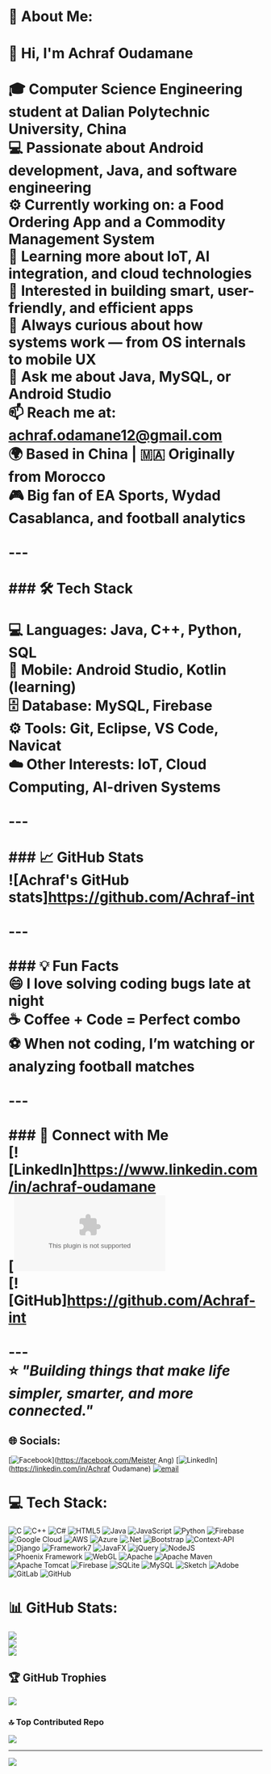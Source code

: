 # 💫 About Me:
# 👋 Hi, I'm Achraf Oudamane<br><br>🎓 Computer Science Engineering student at **Dalian Polytechnic University**, China  <br>💻 Passionate about **Android development**, **Java**, and **software engineering**  <br>⚙️ Currently working on: a **Food Ordering App** and a **Commodity Management System**  <br>🌱 Learning more about **IoT**, **AI integration**, and **cloud technologies**  <br>🚀 Interested in building smart, user-friendly, and efficient apps  <br>🧠 Always curious about how systems work — from OS internals to mobile UX  <br>💬 Ask me about Java, MySQL, or Android Studio  <br>📫 Reach me at: **achraf.odamane12@gmail.com**  <br>🌍 Based in **China** | 🇲🇦 Originally from **Morocco**  <br>🎮 Big fan of **EA Sports**, **Wydad Casablanca**, and football analytics  <br><br>---<br><br>### 🛠️ Tech Stack<br><br>💻 **Languages:** Java, C++, Python, SQL  <br>📱 **Mobile:** Android Studio, Kotlin (learning)  <br>🗄️ **Database:** MySQL, Firebase  <br>⚙️ **Tools:** Git, Eclipse, VS Code, Navicat  <br>☁️ **Other Interests:** IoT, Cloud Computing, AI-driven Systems  <br><br>---<br><br>### 📈 GitHub Stats<br>![Achraf's GitHub stats]https://github.com/Achraf-int<br><br>---<br><br>### 💡 Fun Facts<br>😄 I love solving coding bugs late at night  <br>☕ Coffee + Code = Perfect combo  <br>⚽ When not coding, I’m watching or analyzing football matches  <br><br>---<br><br>### 🔗 Connect with Me<br>[![LinkedIn]https://www.linkedin.com/in/achraf-oudamane<br>[![Gmail](mailto:achraf.odamane12@gmail.com)<br>[![GitHub]https://github.com/Achraf-int<br><br>---<br>⭐️ *"Building things that make life simpler, smarter, and more connected."*<br>


## 🌐 Socials:
[![Facebook](https://img.shields.io/badge/Facebook-%231877F2.svg?logo=Facebook&logoColor=white)](https://facebook.com/Meister Ang) [![LinkedIn](https://img.shields.io/badge/LinkedIn-%230077B5.svg?logo=linkedin&logoColor=white)](https://linkedin.com/in/Achraf Oudamane) [![email](https://img.shields.io/badge/Email-D14836?logo=gmail&logoColor=white)](mailto:achraf.odamane12@gmail.com) 

# 💻 Tech Stack:
![C](https://img.shields.io/badge/c-%2300599C.svg?style=for-the-badge&logo=c&logoColor=white) ![C++](https://img.shields.io/badge/c++-%2300599C.svg?style=for-the-badge&logo=c%2B%2B&logoColor=white) ![C#](https://img.shields.io/badge/c%23-%23239120.svg?style=for-the-badge&logo=csharp&logoColor=white) ![HTML5](https://img.shields.io/badge/html5-%23E34F26.svg?style=for-the-badge&logo=html5&logoColor=white) ![Java](https://img.shields.io/badge/java-%23ED8B00.svg?style=for-the-badge&logo=openjdk&logoColor=white) ![JavaScript](https://img.shields.io/badge/javascript-%23323330.svg?style=for-the-badge&logo=javascript&logoColor=%23F7DF1E) ![Python](https://img.shields.io/badge/python-3670A0?style=for-the-badge&logo=python&logoColor=ffdd54) ![Firebase](https://img.shields.io/badge/firebase-%23039BE5.svg?style=for-the-badge&logo=firebase) ![Google Cloud](https://img.shields.io/badge/GoogleCloud-%234285F4.svg?style=for-the-badge&logo=google-cloud&logoColor=white) ![AWS](https://img.shields.io/badge/AWS-%23FF9900.svg?style=for-the-badge&logo=amazon-aws&logoColor=white) ![Azure](https://img.shields.io/badge/azure-%230072C6.svg?style=for-the-badge&logo=microsoftazure&logoColor=white) ![.Net](https://img.shields.io/badge/.NET-5C2D91?style=for-the-badge&logo=.net&logoColor=white) ![Bootstrap](https://img.shields.io/badge/bootstrap-%238511FA.svg?style=for-the-badge&logo=bootstrap&logoColor=white) ![Context-API](https://img.shields.io/badge/Context--Api-000000?style=for-the-badge&logo=react) ![Django](https://img.shields.io/badge/django-%23092E20.svg?style=for-the-badge&logo=django&logoColor=white) ![Framework7](https://img.shields.io/badge/framework7-%23EE350F.svg?style=for-the-badge&logo=framework7&logoColor=white) ![JavaFX](https://img.shields.io/badge/javafx-%23FF0000.svg?style=for-the-badge&logo=javafx&logoColor=white) ![jQuery](https://img.shields.io/badge/jquery-%230769AD.svg?style=for-the-badge&logo=jquery&logoColor=white) ![NodeJS](https://img.shields.io/badge/node.js-6DA55F?style=for-the-badge&logo=node.js&logoColor=white) ![Phoenix Framework](https://img.shields.io/badge/phoenixframework-%23FD4F00.svg?style=for-the-badge&logo=phoenixframework&logoColor=black) ![WebGL](https://img.shields.io/badge/WebGL-990000?logo=webgl&logoColor=white&style=for-the-badge) ![Apache](https://img.shields.io/badge/apache-%23D42029.svg?style=for-the-badge&logo=apache&logoColor=white) ![Apache Maven](https://img.shields.io/badge/Apache%20Maven-C71A36?style=for-the-badge&logo=Apache%20Maven&logoColor=white) ![Apache Tomcat](https://img.shields.io/badge/apache%20tomcat-%23F8DC75.svg?style=for-the-badge&logo=apache-tomcat&logoColor=black) ![Firebase](https://img.shields.io/badge/firebase-a08021?style=for-the-badge&logo=firebase&logoColor=ffcd34) ![SQLite](https://img.shields.io/badge/sqlite-%2307405e.svg?style=for-the-badge&logo=sqlite&logoColor=white) ![MySQL](https://img.shields.io/badge/mysql-4479A1.svg?style=for-the-badge&logo=mysql&logoColor=white) ![Sketch](https://img.shields.io/badge/Sketch-FFB387?style=for-the-badge&logo=sketch&logoColor=black) ![Adobe](https://img.shields.io/badge/adobe-%23FF0000.svg?style=for-the-badge&logo=adobe&logoColor=white) ![GitLab](https://img.shields.io/badge/gitlab-%23181717.svg?style=for-the-badge&logo=gitlab&logoColor=white) ![GitHub](https://img.shields.io/badge/github-%23121011.svg?style=for-the-badge&logo=github&logoColor=white)
# 📊 GitHub Stats:
![](https://github-readme-stats.vercel.app/api?username=Achraf-int&theme=dark&hide_border=false&include_all_commits=false&count_private=false)<br/>
![](https://nirzak-streak-stats.vercel.app/?user=Achraf-int&theme=dark&hide_border=false)<br/>
![](https://github-readme-stats.vercel.app/api/top-langs/?username=Achraf-int&theme=dark&hide_border=false&include_all_commits=false&count_private=false&layout=compact)

## 🏆 GitHub Trophies
![](https://github-profile-trophy.vercel.app/?username=Achraf-int&theme=radical&no-frame=false&no-bg=true&margin-w=4)

### 🔝 Top Contributed Repo
![](https://github-contributor-stats.vercel.app/api?username=Achraf-int&limit=5&theme=dark&combine_all_yearly_contributions=true)

---
[![](https://visitcount.itsvg.in/api?id=Achraf-int&icon=0&color=0)](https://visitcount.itsvg.in)

<!-- Proudly created with GPRM ( https://gprm.itsvg.in ) -->
